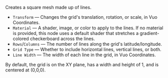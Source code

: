 Creates a square mesh made up of lines.

- `Transform` — Changes the grid's translation, rotation, or scale, in Vuo Coordinates.
- `Material` — A shader, image, or color to apply to the lines. If no material is provided, this node uses a default shader that stretches a gradient-colored checkerboard across the lines.
- `Rows`/`Columns` — The number of lines along the grid's latitude/longitude.
- `Grid Type` — Whether to include horizontal lines, vertical lines, or both.
- `Line Width` — The width of each line in the grid, in Vuo Coordinates.

By default, the grid is on the XY plane, has a width and height of 1, and is centered at (0,0,0).
